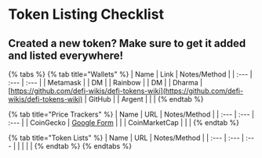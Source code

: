 # Token Listing Checklist

## Created a new token? Make sure to get it added and listed everywhere!



{% tabs %}
{% tab title="Wallets" %}
| Name | Link | Notes/Method |
| :--- | :--- | :--- |
| Metamask |  | DM |
| Rainbow |  | DM |
| Dharma | [https://github.com/defi-wikis/defi-tokens-wiki](https://github.com/defi-wikis/defi-tokens-wiki) | GitHub |
| Argent |  |  |
{% endtab %}

{% tab title="Price Trackers" %}
| Name | URL | Notes/Method |
| :--- | :--- | :--- |
| CoinGecko | [Google Form](https://docs.google.com/forms/d/e/1FAIpQLScIlVCl2qIc9SMPxHZCuZAZkRCxCNZugjNmHZISswAeodlc0A/viewform) |  |
| CoinMarketCap |  |  |
{% endtab %}

{% tab title="Token Lists" %}
| Name | URL | Notes/Method |
| :--- | :--- | :--- |
|  |  |  |
{% endtab %}
{% endtabs %}



